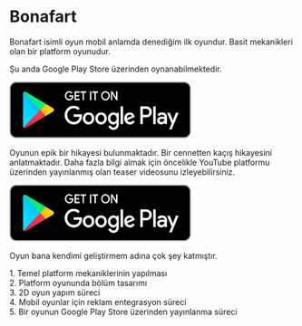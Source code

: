 # Bonafart
<p>Bonafart isimli oyun mobil anlamda denediğim ilk oyundur. Basit mekanikleri olan bir platform oyunudur. </p>
 <p>Şu anda Google Play Store üzerinden oynanabilmektedir.</p>
<a href ="https://play.google.com/store/apps/details?id=com.MEKAGAMES.Bonafart">
 <img src="GitHubImages/getitongoogleplay.png" width="320" height="100"></a>
 <p></p>
 <p>Oyunun epik bir hikayesi bulunmaktadır. Bir cennetten kaçış hikayesini anlatmaktadır. Daha fazla bilgi almak için öncelikle YouTube platformu üzerinden yayınlanmış olan teaser videosunu izleyebilirsiniz.</p>
 <a href ="https://youtu.be/0EfGKHKZXKA?si=sZ8lnAJw9aeF5Ha1">
 <img src="GitHubImages/getitongoogleplay.png" width="320" height="100"></a>
 </br>
 <p>Oyun bana kendimi geliştirmem adına çok şey katmıştır.</p>
1. Temel platform mekaniklerinin yapılması </br>
2. Platform oyununda bölüm tasarımı </br>
3. 2D oyun yapım süreci </br>
4. Mobil oyunlar için reklam entegrasyon süreci </br>
5. Bir oyunun Google Play Store üzerinden yayınlanma süreci </br>
